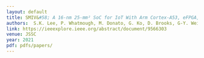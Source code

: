 ```yaml
---
layout: default
title: SMIV&#58; A 16-nm 25-mm² SoC for IoT With Arm Cortex-A53, eFPGA, and Coherent Accelerators 
authors:  S.K. Lee, P. Whatmough, M. Donato, G. Ko, D. Brooks, G-Y. Wei 
link: https://ieeexplore.ieee.org/abstract/document/9566303
venue: JSSC
year: 2021
pdf: pdfs/papers/
---
```

